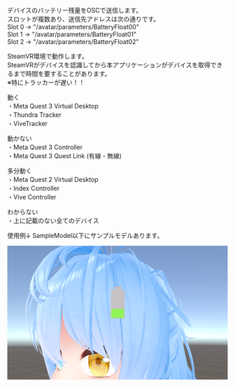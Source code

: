 デバイスのバッテリー残量をOSCで送信します。
<br>
スロットが複数あり、送信先アドレスは次の通りです。
<br>
Slot 0 -> "/avatar/parameters/BatteryFloat00"
<br>
Slot 1 -> "/avatar/parameters/BatteryFloat01"
<br>
Slot 2 -> "/avatar/parameters/BatteryFloat02"
<br>


SteamVR環境で動作します。
<br>
SteamVRがデバイスを認識してから本アプリケーションがデバイスを取得できるまで時間を要することがあります。
<br>
※特にトラッカーが遅い！！
<br>

動く
<br>
・Meta Quest 3 Virtual Desktop 
<br>
・Thundra Tracker
<br>
・ViveTracker

動かない
<br>
・Meta Quest 3 Controller
<br>
・Meta Quest 3 Quest Link (有線・無線)

多分動く
<br>
・Meta Quest 2 Virtual Desktop
<br>
・Index Controller
<br>
・Vive Controller

わからない
<br>
・上に記載のない全てのデバイス

使用例↓ SampleModel以下にサンプルモデルあります。

![SampleImage](image/SampleImage.png)
